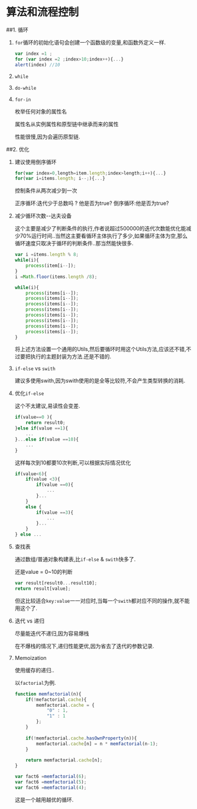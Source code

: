 # 算法和流程控制

##1. 循环

1. `for`循环的初始化语句会创建一个函数级的变量,和函数外定义一样.

    ```javascript
    var index =1 ;
    for (var index =2 ;index>10;index++){...}
    alert(index) //10
    ```

2. `while`
3. `do-while`
4. `for-in`
    
    枚举任何对象的属性名
    
    属性名从实例属性和原型链中继承而来的属性

    性能很慢,因为会遍历原型链.

##2. 优化

1. 建议使用倒序循环
    ```javascript
    for(var index=0,length=item.length;index>length;i++){...}
    for(var i=items.length; i--;){...}
    ```
   
   控制条件从两次减少到一次
   
   正序循环:迭代少于总数吗 ? 他是否为true?
   倒序循环:他是否为true?
2. 减少循环次数--达夫设备
    
    这个主要是减少了判断条件的执行,作者说超过500000的迭代次数能优化能减少70%运行时间..当然这主要看循环主体执行了多少,如果循环主体为空,那么循环速度只取决于循环的判断条件..那当然能快很多.

    ```javascript
    var i =items.length % 8;
    while(i){
        process(item[i--]);
    }
    i =Math.floor(items.length /8);
    
    while(i){
        process(items[i--]);
        process(items[i--]);
        process(items[i--]);
        process(items[i--]);
        process(items[i--]);
        process(items[i--]);
        process(items[i--]);
        process(items[i--]);
    }
    ```
    
    将上述方法设置一个通用的Utils,然后要循环时用这个Utils方法,应该还不错,不过要把执行的主题封装为方法.还是不错的.
3. `if-else` vs `swith`

    建议多使用swith,因为swith使用的是全等比较符,不会产生类型转换的消耗.
    
4. 优化`if-else`

    这个不太建议,易读性会变差.
    ```javascript
    if(value==0 ){
        return result0;
    }else if(value ==1){
        ...
    }...else if(value ==10){
        ...
    }
    ```
    这样每次到10都要10次判断,可以根据实际情况优化
    
    ```javascript
    if(value<6){
        if(value <3){
            if(value ==0){
                ...
            }...
        }
        else {
            if(value ==3){
                ...
            }...
        }
    } else ...
    ```

5. 查找表

    通过数组/普通对象构建表,比`if-else` & `swith`快多了.
    
    还是value = 0~10的判断
    
    ```javascript
    var result[result0...result10];
    return result[value];
    ```
    但这比较适合`key:value`一一对应时,当每一个`swith`都对应不同的操作,就不能用这个了.
    
6. 迭代 vs 递归

    尽量能迭代不递归,因为容易爆栈
    
    在不爆栈的情况下,递归性能更优,因为省去了迭代的参数记录.
    
7. Memoization
    
    使用缓存的递归..

    以`factorial`为例.
    
    ```javascript
    function memfactorial(n){
        if(!mefactorial.cache){
            memfactorial.cache = {
                "0" : 1,
                "1" : 1
            };
        }
        
        if(!memfactorial.cache.hasOwnProperty(n)){
            memfactorial.cache[n] = n * memfactorial(n-1);
        }
        
        return memfactorial.cache[n];
    }
    
    var fact6 =memfactorial(6);
    var fact6 =memfactorial(5);
    var fact6 =memfactorial(4);
    ```
    
    这是一个越用越优的循环.
    


